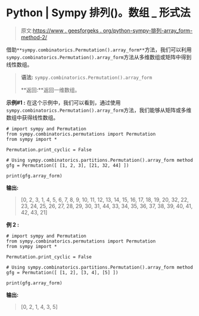 # Python | Sympy 排列()。数组 _ 形式法

> 原文:[https://www . geesforgeks . org/python-sympy-排列-array_form-method-2/](https://www.geeksforgeeks.org/python-sympy-permutation-array_form-method-2/)

借助`**sympy.combinatorics.Permutation().array_form**`方法，我们可以利用`sympy.combinatorics.Permutation().array_form`方法从多维数组或矩阵中得到线性数组。

> **语法:** `sympy.combinatorics.Permutation().array_form`
> 
> **返回:**返回一维数组。

**示例#1 :**
在这个示例中，我们可以看到，通过使用`sympy.combinatorics.Permutation().array_form`方法，我们能够从矩阵或多维数组中获得线性数组。

```
# import sympy and Permutation
from sympy.combinatorics.permutations import Permutation
from sympy import * 

Permutation.print_cyclic = False

# Using sympy.combinatorics.partitions.Permutation().array_form method
gfg = Permutation([ [1, 2, 3], [21, 32, 44] ])

print(gfg.array_form)
```

**输出:**

> [0, 2, 3, 1, 4, 5, 6, 7, 8, 9, 10, 11, 12, 13, 14, 15, 16, 17, 18, 19, 20, 32, 22, 23, 24, 25, 26, 27, 28, 29, 30, 31, 44, 33, 34, 35, 36, 37, 38, 39, 40, 41, 42, 43, 21]

**例 2 :**

```
# import sympy and Permutation
from sympy.combinatorics.permutations import Permutation
from sympy import * 

Permutation.print_cyclic = False

# Using sympy.combinatorics.partitions.Permutation().array_form method
gfg = Permutation([ [1, 2], [3, 4], [5] ])

print(gfg.array_form)
```

**输出:**

> [0, 2, 1, 4, 3, 5]